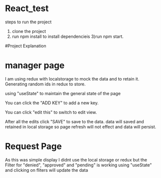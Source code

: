 # React_test

steps to run the project
1) clone the project
2) run npm install to install dependencieis
3)run npm start.

#Project Explanation

# manager page
I am using redux with localstorage to mock the data and to retain it. Generating random ids in redux to store.

using "useState" to maintain the general state of the page

You can click the "ADD KEY" to add a new key.

You can click "edit this" to switch to edit view.

After all the edits click "SAVE" to save to the data. data will saved and retained in local storage so page refresh will not effect and data will persist.

# Request Page
As this was simple display I didnt use the local storage or redux but the Filter for "denied", "approved" and "pending" is working using "useState"
and clicking on fliters will update the data
